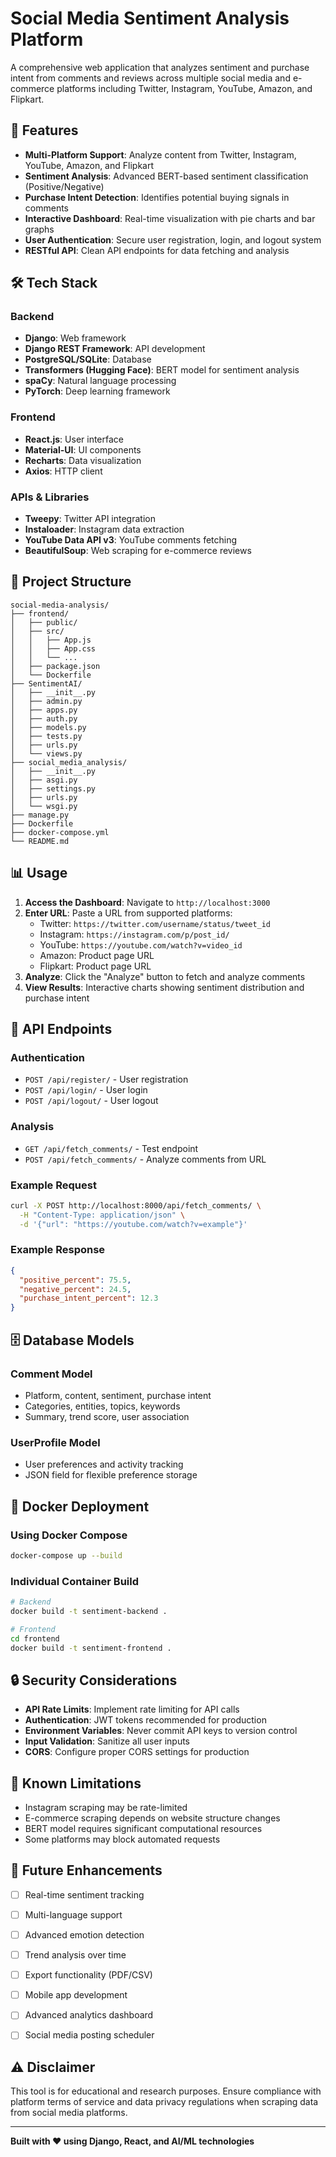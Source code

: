 # Social Media Sentiment Analysis Platform

A comprehensive web application that analyzes sentiment and purchase intent from comments and reviews across multiple social media and e-commerce platforms including Twitter, Instagram, YouTube, Amazon, and Flipkart.

## 🌟 Features

- **Multi-Platform Support**: Analyze content from Twitter, Instagram, YouTube, Amazon, and Flipkart
- **Sentiment Analysis**: Advanced BERT-based sentiment classification (Positive/Negative)
- **Purchase Intent Detection**: Identifies potential buying signals in comments
- **Interactive Dashboard**: Real-time visualization with pie charts and bar graphs
- **User Authentication**: Secure user registration, login, and logout system
- **RESTful API**: Clean API endpoints for data fetching and analysis

## 🛠️ Tech Stack

### Backend
- **Django**: Web framework
- **Django REST Framework**: API development
- **PostgreSQL/SQLite**: Database
- **Transformers (Hugging Face)**: BERT model for sentiment analysis
- **spaCy**: Natural language processing
- **PyTorch**: Deep learning framework

### Frontend
- **React.js**: User interface
- **Material-UI**: UI components
- **Recharts**: Data visualization
- **Axios**: HTTP client

### APIs & Libraries
- **Tweepy**: Twitter API integration
- **Instaloader**: Instagram data extraction
- **YouTube Data API v3**: YouTube comments fetching
- **BeautifulSoup**: Web scraping for e-commerce reviews

## 📁 Project Structure

```
social-media-analysis/
├── frontend/
│   ├── public/
│   ├── src/
│   │   ├── App.js
│   │   ├── App.css
│   │   └── ...
│   ├── package.json
│   └── Dockerfile
├── SentimentAI/
│   ├── __init__.py
│   ├── admin.py
│   ├── apps.py
│   ├── auth.py
│   ├── models.py
│   ├── tests.py
│   ├── urls.py
│   └── views.py
├── social_media_analysis/
│   ├── __init__.py
│   ├── asgi.py
│   ├── settings.py
│   ├── urls.py
│   └── wsgi.py
├── manage.py
├── Dockerfile
├── docker-compose.yml
└── README.md
```


## 📊 Usage

1. **Access the Dashboard**: Navigate to `http://localhost:3000`
2. **Enter URL**: Paste a URL from supported platforms:
   - Twitter: `https://twitter.com/username/status/tweet_id`
   - Instagram: `https://instagram.com/p/post_id/`
   - YouTube: `https://youtube.com/watch?v=video_id`
   - Amazon: Product page URL
   - Flipkart: Product page URL
3. **Analyze**: Click the "Analyze" button to fetch and analyze comments
4. **View Results**: Interactive charts showing sentiment distribution and purchase intent

## 🔗 API Endpoints

### Authentication
- `POST /api/register/` - User registration
- `POST /api/login/` - User login
- `POST /api/logout/` - User logout

### Analysis
- `GET /api/fetch_comments/` - Test endpoint
- `POST /api/fetch_comments/` - Analyze comments from URL

### Example Request
```bash
curl -X POST http://localhost:8000/api/fetch_comments/ \
  -H "Content-Type: application/json" \
  -d '{"url": "https://youtube.com/watch?v=example"}'
```

### Example Response
```json
{
  "positive_percent": 75.5,
  "negative_percent": 24.5,
  "purchase_intent_percent": 12.3
}
```

## 🗄️ Database Models

### Comment Model
- Platform, content, sentiment, purchase intent
- Categories, entities, topics, keywords
- Summary, trend score, user association

### UserProfile Model
- User preferences and activity tracking
- JSON field for flexible preference storage

## 🐳 Docker Deployment

### Using Docker Compose
```bash
docker-compose up --build
```

### Individual Container Build
```bash
# Backend
docker build -t sentiment-backend .

# Frontend
cd frontend
docker build -t sentiment-frontend .
```

## 🔒 Security Considerations

- **API Rate Limits**: Implement rate limiting for API calls
- **Authentication**: JWT tokens recommended for production
- **Environment Variables**: Never commit API keys to version control
- **Input Validation**: Sanitize all user inputs
- **CORS**: Configure proper CORS settings for production

## 🚧 Known Limitations

- Instagram scraping may be rate-limited
- E-commerce scraping depends on website structure changes
- BERT model requires significant computational resources
- Some platforms may block automated requests

## 🔮 Future Enhancements

- [ ] Real-time sentiment tracking
- [ ] Multi-language support
- [ ] Advanced emotion detection
- [ ] Trend analysis over time
- [ ] Export functionality (PDF/CSV)
- [ ] Mobile app development
- [ ] Advanced analytics dashboard
- [ ] Social media posting scheduler



## ⚠️ Disclaimer

This tool is for educational and research purposes. Ensure compliance with platform terms of service and data privacy regulations when scraping data from social media platforms.

---

**Built with ❤️ using Django, React, and AI/ML technologies**
